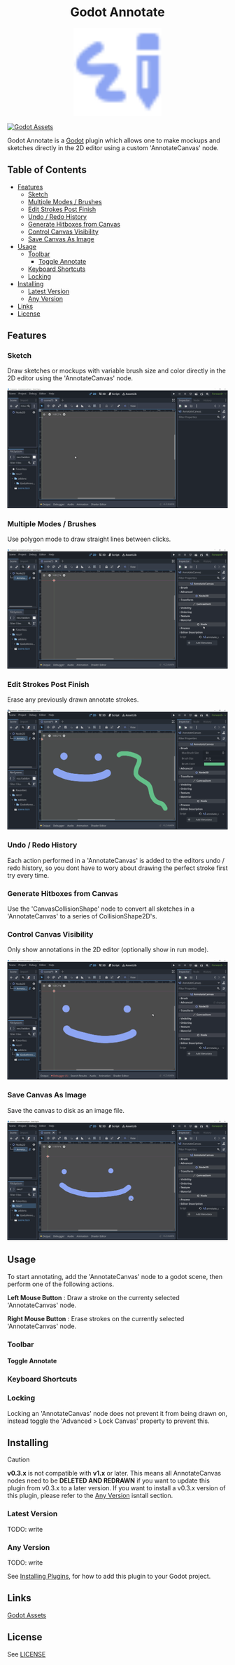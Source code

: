 <div align="center">
  <h1 align="center">Godot Annotate</h1>
  <img src=src/canvas/annotate_canvas_icon.svg alt="Icon" width="200" height="200"/>
</div>

[![Godot Assets](https://img.shields.io/badge/Godot_Asset_Library-blue)](https://godotengine.org/asset-library/asset/2432)

Godot Annotate is a [Godot](https://godotengine.org/) plugin which allows one to make mockups and sketches directly in the 2D editor using a custom 'AnnotateCanvas' node.

<!-- omit in toc -->
## Table of Contents
- [Features](#features)
  - [Sketch](#sketch)
  - [Multiple Modes / Brushes](#multiple-modes--brushes)
  - [Edit Strokes Post Finish](#edit-strokes-post-finish)
  - [Undo / Redo History](#undo--redo-history)
  - [Generate Hitboxes from Canvas](#generate-hitboxes-from-canvas)
  - [Control Canvas Visibility](#control-canvas-visibility)
  - [Save Canvas As Image](#save-canvas-as-image)
- [Usage](#usage)
  - [Toolbar](#toolbar)
    - [Toggle Annotate](#toggle-annotate)
  - [Keyboard Shortcuts](#keyboard-shortcuts)
  - [Locking](#locking)
- [Installing](#installing)
  - [Latest Version](#latest-version)
  - [Any Version](#any-version)
- [Links](#links)
- [License](#license)

## Features

### Sketch

Draw sketches or mockups with variable brush size and color directly in the 2D editor using the 'AnnotateCanvas' node.

![Annotate Example](examples/Annotate.gif)

### Multiple Modes / Brushes

Use polygon mode to draw straight lines between clicks.

![Polygon Mode Example](examples/AnnotatePoly.gif)

### Edit Strokes Post Finish

Erase any previously drawn annotate strokes.

![Erase Example](examples/Erase.gif)

### Undo / Redo History

Each action performed in a 'AnnotateCanvas' is added to the editors undo / redo history, so you dont have to wory about drawing the perfect stroke first try every time.

### Generate Hitboxes from Canvas

Use the 'CanvasCollisionShape' node to convert all sketches in a 'AnnotateCanvas' to a series of CollisionShape2D's.

### Control Canvas Visibility

Only show annotations in the 2D editor (optionally show in run mode).

![Visibility Example](examples/Visibility.gif)

### Save Canvas As Image

Save the canvas to disk as an image file.

![Save To Disk Example](examples/SaveToDisk.gif)

## Usage

To start annotating, add the 'AnnotateCanvas' node to a godot scene, then perform one of the following actions.

**Left Mouse Button**
: Draw a stroke on the currenty selected 'AnnotateCanvas' node.

**Right Mouse Button**
: Erase strokes on the currently selected 'AnnotateCanvas' node.



### Toolbar
#### Toggle Annotate
### Keyboard Shortcuts

### Locking

Locking an 'AnnotateCanvas' node does not prevent it from being drawn on, instead toggle the 'Advanced > Lock Canvas' property to prevent this.

## Installing
> [!CAUTION]
> **v0.3.x** is not compatible with **v1.x** or later. This means all AnnotateCanvas nodes need to be **DELETED AND REDRAWN** if you want to update this plugin from v0.3.x to a later version. If you want to install a v0.3.x version of this plugin, please refer to the [Any Version](#any-version) isntall section.

### Latest Version
TODO: write


### Any Version
TODO: write


See [Installing Plugins](https://docs.godotengine.org/en/stable/tutorials/plugins/editor/installing_plugins.html), for how to add this plugin to your Godot project.

## Links

[Godot Assets](https://godotengine.org/asset-library/asset/2432)

## License

See [LICENSE](LICENSE)
